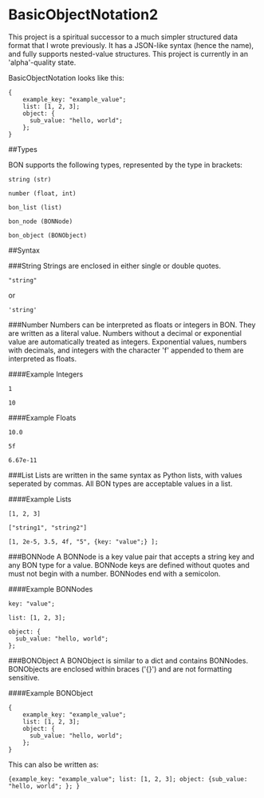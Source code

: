 # BasicObjectNotation2

This project is a spiritual successor to a much simpler structured data format that I wrote previously. 
It has a JSON-like syntax (hence the name), and fully supports nested-value structures. 
This project is currently in an 'alpha'-quality state.

BasicObjectNotation looks like this:

    {
        example_key: "example_value";
        list: [1, 2, 3];
        object: {
          sub_value: "hello, world";
        };
    }

##Types

BON supports the following types, represented by the type in brackets:
    
    string (str)
    
    number (float, int)
    
    bon_list (list)
    
    bon_node (BONNode)
    
    bon_object (BONObject)
    
##Syntax

###String
Strings are enclosed in either single or double quotes.

    "string"
or

    'string'
    
###Number
Numbers can be interpreted as floats or integers in BON. They are written as a literal value. 
Numbers without a decimal or exponential value are automatically treated as integers. Exponential values, numbers with 
decimals, and integers with the character 'f' appended to them are interpreted as floats.

####Example Integers
    
    1
    
    10
    
####Example Floats
    
    10.0
    
    5f
    
    6.67e-11
    
###List
Lists are written in the same syntax as Python lists, with values seperated by commas. 
All BON types are acceptable values in a list.

####Example Lists
    
    [1, 2, 3]
    
    ["string1", "string2"]
    
    [1, 2e-5, 3.5, 4f, "5", {key: "value";} ];
    
###BONNode
A BONNode is a key value pair that accepts a string key and any BON type for a value. BONNode keys are defined without quotes
and must not begin with a number. BONNodes end with a semicolon.

####Example BONNodes

    key: "value";
    
    list: [1, 2, 3];
    
    object: {
      sub_value: "hello, world";
    };
    
###BONObject 
A BONObject is similar to a dict and contains BONNodes. 
BONObjects are enclosed within braces ('{}') and are not formatting sensitive.

####Example BONObject

    {
        example_key: "example_value";
        list: [1, 2, 3];
        object: {
          sub_value: "hello, world";
        };
    }
    
This can also be written as:

    {example_key: "example_value"; list: [1, 2, 3]; object: {sub_value: "hello, world"; }; }
